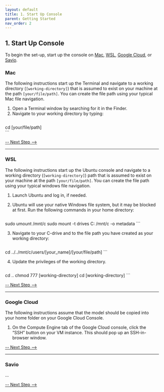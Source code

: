 ```yaml
---
layout: default
title: 1. Start Up Console
parent: Getting Started
nav_order: 2
---
```


## 1. Start Up Console

To begin the set-up, start up the console on [Mac](https://echo-air-model.github.io/docs/getting_started/start_up_console.html#mac), [WSL](https://echo-air-model.github.io/docs/getting_started/start_up_console.html#wsl), [Google Cloud](https://echo-air-model.github.io/docs/getting_started/start_up_console.html#google-cloud), or [Savio](https://echo-air-model.github.io/docs/getting_started/start_up_console.html#savio).


### Mac
The following instructions start up the Terminal and navigate to a working directory (`[working-directory]`) that is assumed to exist on your machine  at the path `[your/file/path]`. You can create the file path using your typical Mac file navigation.

1. Open a Terminal window by searching for it in the Finder.
2. Navigate to your working directory by typing:
   ```bash
cd [your/file/path]  
      ```

[-- Next Step -->](https://echo-air-model.github.io/docs/getting_started/download_packages_and_model.html)

----

### WSL
The following instructions start up the Ubuntu console and navigate to a working directory (`[working-directory]`) path that is assumed to exist on your machine at the path `[your/file/path]`. You can create the file path using your typical windows file navigation.

1. Launch Ubuntu and log in, if needed.

2. Ubuntu will use your native Windows file system, but it may be blocked at first. Run the following commands in your home directory:
   ```bash
sudo umount /mnt/c 
sudo mount -t drives C: /mnt/c -o metadata
      ``` 

3. Navigate to your C-drive and to the file path you have created as your working directory:
      ```bash
cd ../../mnt/c/users/[your_name]/[your/file/path] 
         ``` 

4. Update the privileges of the working directory.
   ```bash
cd ..
chmod 777 [working-directory]
cd [working-directory]
      ``` 

[-- Next Step -->](https://echo-air-model.github.io/docs/getting_started/download_packages_and_model.html)

----

### Google Cloud
The following instructions assume that the model should be copied into your home folder on your Google Cloud Console.

1. On the Compute Engine tab of the Google Cloud console, click the “SSH” button on your VM instance. This should pop up an SSH-in-browser window.

[-- Next Step -->](https://echo-air-model.github.io/docs/getting_started/download_packages_and_model.html)

----

### Savio
...

[-- Next Step -->](https://echo-air-model.github.io/docs/getting_started/download_packages_and_model.html)
